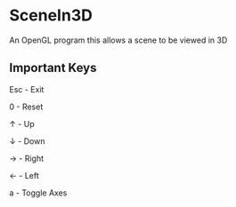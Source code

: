 # SceneIn3D
An OpenGL program this allows a scene to be viewed in 3D

## Important Keys 

Esc - Exit  

0 - Reset 

↑ - Up 

↓ - Down 

→ - Right 

← - Left 

a - Toggle Axes
